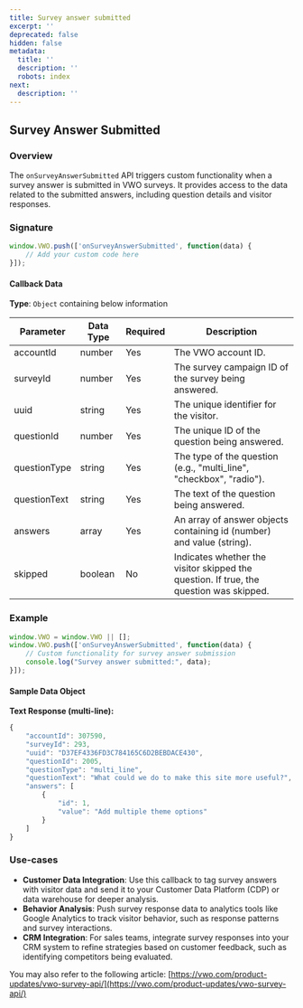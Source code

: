```yaml
---
title: Survey answer submitted
excerpt: ''
deprecated: false
hidden: false
metadata:
  title: ''
  description: ''
  robots: index
next:
  description: ''
---
```

## Survey Answer Submitted

### Overview

The `onSurveyAnswerSubmitted` API triggers custom functionality when a survey answer is submitted in VWO surveys. It provides access to the data related to the submitted answers, including question details and visitor responses.

### Signature

```javascript
window.VWO.push(['onSurveyAnswerSubmitted', function(data) {
    // Add your custom code here
}]);
```

#### Callback Data

**Type**: `Object` containing below information

| Parameter    | Data Type | Required | Description                                                                            |
| ------------ | --------- | -------- | -------------------------------------------------------------------------------------- |
| accountId    | number    | Yes      | The VWO account ID.                                                                    |
| surveyId     | number    | Yes      | The survey campaign ID of the survey being answered.                                   |
| uuid         | string    | Yes      | The unique identifier for the visitor.                                                 |
| questionId   | number    | Yes      | The unique ID of the question being answered.                                          |
| questionType | string    | Yes      | The type of the question (e.g., "multi\_line", "checkbox", "radio").                   |
| questionText | string    | Yes      | The text of the question being answered.                                               |
| answers      | array     | Yes      | An array of answer objects containing id (number) and value (string).                  |
| skipped      | boolean   | No       | Indicates whether the visitor skipped the question. If true, the question was skipped. |

### Example

```javascript
window.VWO = window.VWO || [];
window.VWO.push(['onSurveyAnswerSubmitted', function(data) {
    // Custom functionality for survey answer submission
    console.log("Survey answer submitted:", data);
}]);
```

#### Sample Data Object

**Text Response (multi-line):**

```javascript
{
    "accountId": 307590,
    "surveyId": 293,
    "uuid": "D37EF4336FD3C784165C6D2BEBDACE430",
    "questionId": 2005,
    "questionType": "multi_line",
    "questionText": "What could we do to make this site more useful?",
    "answers": [
        {
            "id": 1,
            "value": "Add multiple theme options"
        }
    ]
}
```

### Use-cases

* **Customer Data Integration**: Use this callback to tag survey answers with visitor data and send it to your Customer Data Platform (CDP) or data warehouse for deeper analysis.
* **Behavior Analysis**: Push survey response data to analytics tools like Google Analytics to track visitor behavior, such as response patterns and survey interactions.
* **CRM Integration**: For sales teams, integrate survey responses into your CRM system to refine strategies based on customer feedback, such as identifying competitors being evaluated.

You may also refer to the following article: [https://vwo.com/product-updates/vwo-survey-api/](https://vwo.com/product-updates/vwo-survey-api/)
